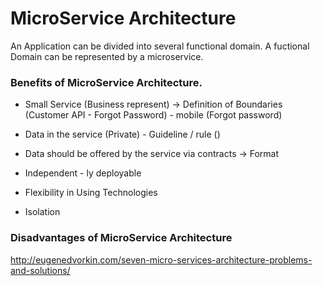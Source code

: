 # MicroService Architecture

An Application can be divided into several functional domain. A fuctional Domain can be represented by a microservice.

### Benefits of MicroService Architecture.

- Small Service (Business represent) -> 
    Definition of Boundaries (Customer API - Forgot Password) - mobile (Forgot password)

- Data in the service (Private) - Guideline / rule ()

- Data should be offered by the service via contracts -> Format

- Independent - ly deployable 

- Flexibility in Using Technologies 

- Isolation

### Disadvantages of MicroService Architecture
http://eugenedvorkin.com/seven-micro-services-architecture-problems-and-solutions/
